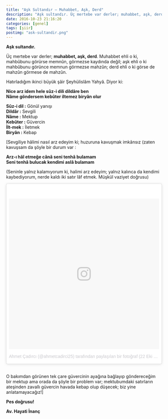 ```yaml
---
title: "Aşk Sultandır — Muhabbet, Aşk, Derd"
description: "Aşk sultandır. Üç mertebe var derler; muhabbet, aşk, derd. Muhabbet ehli o ki, mahbûbunu görürse memnûn, görmezse kaydında değil..."
date: 2016-10-23 21:16:20
categories: [genel]
tags: [şiir]
postimg: "ask-sultandir.png"
---
```


**Aşk sultandır.**

Üç mertebe var derler; **muhabbet, aşk, derd**. Muhabbet ehli o ki, mahbûbunu görürse memnûn, görmezse kaydında değil; aşk ehli o ki mahbûbunu görünce memnun görmezse mahzûn; derd ehli o ki görse de mahzûn görmese de mahzûn.

Hatırladığım ikinci büyük şâir Şeyhülislâm Yahyâ. Diyor ki:

**Nice arz idem hele sûz-i dili dildâre ben** <br>
**Nâme göndersem kebûter iltemez biryân olur** <br>

**Sûz-i dil :** Gönül yanışı<br>
**Dildâr  :** Sevgili<br>
**Nâme  :** Mektup<br>
**Kebûter :** Güvercin<br>
**İlt-mek :** İletmek<br>
**Biryân  :** Kebap<br>

[Sevgiliye hâlimi nasıl arz edeyim ki; huzuruna kavuşmak imkânsız (zaten kavuşsam da şöyle bir durum var :

**Arz-ı hâl etmeğe cânâ seni tenhâ bulamam**<br>
**Seni tenhâ bulucak kendimi aslâ bulamam**<br>

(Seninle yalnız kalamıyorum ki, halimi arz edeyim; yalnız kalınca da kendimi kaybediyorum, nerde kaldı iki satır lâf etmek. Müşkül vaziyet doğrusu)

<blockquote class="instagram-media" data-instgrm-version="7" style=" background:#FFF; border:0; border-radius:3px; box-shadow:0 0 1px 0 rgba(0,0,0,0.5),0 1px 10px 0 rgba(0,0,0,0.15); margin: 1px; max-width:658px; padding:0; width:99.375%; width:-webkit-calc(100% - 2px); width:calc(100% - 2px);"><div style="padding:8px;"> <div style=" background:#F8F8F8; line-height:0; margin-top:40px; padding:50.0% 0; text-align:center; width:100%;"> <div style=" background:url(data:image/png;base64,iVBORw0KGgoAAAANSUhEUgAAACwAAAAsCAMAAAApWqozAAAABGdBTUEAALGPC/xhBQAAAAFzUkdCAK7OHOkAAAAMUExURczMzPf399fX1+bm5mzY9AMAAADiSURBVDjLvZXbEsMgCES5/P8/t9FuRVCRmU73JWlzosgSIIZURCjo/ad+EQJJB4Hv8BFt+IDpQoCx1wjOSBFhh2XssxEIYn3ulI/6MNReE07UIWJEv8UEOWDS88LY97kqyTliJKKtuYBbruAyVh5wOHiXmpi5we58Ek028czwyuQdLKPG1Bkb4NnM+VeAnfHqn1k4+GPT6uGQcvu2h2OVuIf/gWUFyy8OWEpdyZSa3aVCqpVoVvzZZ2VTnn2wU8qzVjDDetO90GSy9mVLqtgYSy231MxrY6I2gGqjrTY0L8fxCxfCBbhWrsYYAAAAAElFTkSuQmCC); display:block; height:44px; margin:0 auto -44px; position:relative; top:-22px; width:44px;"></div></div><p style=" color:#c9c8cd; font-family:Arial,sans-serif; font-size:14px; line-height:17px; margin-bottom:0; margin-top:8px; overflow:hidden; padding:8px 0 7px; text-align:center; text-overflow:ellipsis; white-space:nowrap;"><a href="https://www.instagram.com/p/BL4MbLPlQYn/" style=" color:#c9c8cd; font-family:Arial,sans-serif; font-size:14px; font-style:normal; font-weight:normal; line-height:17px; text-decoration:none;" target="_blank" rel="noopener">Ahmet Çadırcı (@ahmetcadirci25) tarafından paylaşılan bir fotoğraf</a> (<time style=" font-family:Arial,sans-serif; font-size:14px; line-height:17px;" datetime="2016-10-22T20:07:37+00:00">22 Eki 2016, 13:07 PDT</time>)</p></div></blockquote> <script async defer src="//platform.instagram.com/en_US/embeds.js"></script>
<br>

O bakımdan görünen tek çare güvercinin ayağına bağlayıp göndereceğim bir mektup ama orada da şöyle bir problem var; mektubumdaki satırların ateşinden zavallı güvercin havada kebap olup düşecek; biz yine anlatamayacağız!]

**Pes doğrusu!**

**Av. Hayati İnanç**